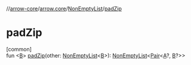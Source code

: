 //[arrow-core](../../../index.md)/[arrow.core](../index.md)/[NonEmptyList](index.md)/[padZip](pad-zip.md)

# padZip

[common]\
fun &lt;[B](pad-zip.md)&gt; [padZip](pad-zip.md)(other: [NonEmptyList](index.md)&lt;[B](pad-zip.md)&gt;): [NonEmptyList](index.md)&lt;[Pair](https://kotlinlang.org/api/latest/jvm/stdlib/kotlin/-pair/index.html)&lt;[A](index.md)?, [B](pad-zip.md)?&gt;&gt;
